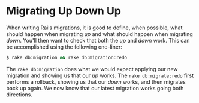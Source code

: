 # Migrating Up Down Up

When writing Rails migrations, it is good to define, when possible, what
should happen when migrating *up* and what should happen when migrating
*down*. You'll then want to check that both the *up* and *down* work. This
can be accomplished using the following one-liner:

```bash
$ rake db:migration && rake db:migration:redo
```

The `rake db:migration` does what we would expect applying our new migration
and showing us that our *up* works. The `rake db:migrate:redo` first
performs a rollback, showing us that our *down* works, and then migrates
back up again. We now know that our latest migration works going both
directions.
